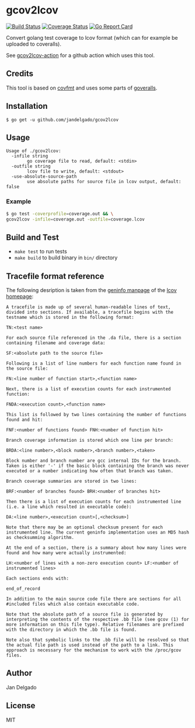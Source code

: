 # gcov2lcov

[![Build Status](https://github.com/jandelgado/gcov2lcov/workflows/run%20tests/badge.svg)](https://github.com/jandelgado/gcov2lcov/actions?workflow=run%20tests)
[![Coverage Status](https://coveralls.io/repos/github/jandelgado/gcov2lcov/badge.svg?branch=master)](https://coveralls.io/github/jandelgado/gcov2lcov?branch=master)
[![Go Report Card](https://goreportcard.com/badge/github.com/jandelgado/gcov2lcov)](https://goreportcard.com/report/github.com/jandelgado/gcov2lcov)

Convert golang test coverage to lcov format (which can for example be uploaded
to coveralls).

See [gcov2lcov-action](https://github.com/jandelgado/gcov2lcov-action)
for a github action which uses this tool.

## Credits

This tool is based on [covfmt](https://github.com/ricallinson/covfmt) and
uses some parts of [goveralls](https://github.com/mattn/goveralls).

## Installation

```
$ go get -u github.com/jandelgado/gcov2lcov
```

## Usage

```
Usage of ./gcov2lcov:
  -infile string
    	go coverage file to read, default: <stdin>
  -outfile string
    	lcov file to write, default: <stdout>
  -use-absolute-source-path
    	use absolute paths for source file in lcov output, default: false
```

### Example

```sh
$ go test -coverprofile=coverage.out && \
gcov2lcov -infile=coverage.out -outfile=coverage.lcov
```

## Build and Test

* `make test`  to run tests
* `make build` to build binary in `bin/` directory

## Tracefile format reference

The following desription is taken from the [geninfo
manpage](http://ltp.sourceforge.net/coverage/lcov/geninfo.1.php) of the [lcov
homepage](http://ltp.sourceforge.net/coverage/lcov/):

```
A tracefile is made up of several human-readable lines of text, divided into sections. If available, a tracefile begins with the testname which is stored in the following format:

TN:<test name>

For each source file referenced in the .da file, there is a section containing filename and coverage data:

SF:<absolute path to the source file>

Following is a list of line numbers for each function name found in the source file:

FN:<line number of function start>,<function name>

Next, there is a list of execution counts for each instrumented function:

FNDA:<execution count>,<function name>

This list is followed by two lines containing the number of functions found and hit:

FNF:<number of functions found> FNH:<number of function hit>

Branch coverage information is stored which one line per branch:

BRDA:<line number>,<block number>,<branch number>,<taken>

Block number and branch number are gcc internal IDs for the branch. Taken is either '-' if the basic block containing the branch was never executed or a number indicating how often that branch was taken.

Branch coverage summaries are stored in two lines:

BRF:<number of branches found> BRH:<number of branches hit>

Then there is a list of execution counts for each instrumented line (i.e. a line which resulted in executable code):

DA:<line number>,<execution count>[,<checksum>]

Note that there may be an optional checksum present for each instrumented line. The current geninfo implementation uses an MD5 hash as checksumming algorithm.

At the end of a section, there is a summary about how many lines were found and how many were actually instrumented:

LH:<number of lines with a non-zero execution count> LF:<number of instrumented lines>

Each sections ends with:

end_of_record

In addition to the main source code file there are sections for all #included files which also contain executable code.

Note that the absolute path of a source file is generated by interpreting the contents of the respective .bb file (see gcov (1) for more information on this file type). Relative filenames are prefixed with the directory in which the .bb file is found.

Note also that symbolic links to the .bb file will be resolved so that the actual file path is used instead of the path to a link. This approach is necessary for the mechanism to work with the /proc/gcov files.

```

## Author

Jan Delgado

## License

MIT
